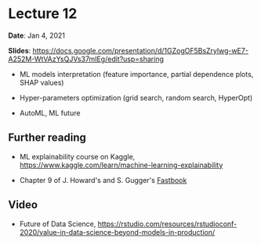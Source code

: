 # Lecture 12

**Date**: Jan 4, 2021

**Slides**: https://docs.google.com/presentation/d/1GZogOF5BsZrylwg-wE7-A252M-WtVAzYsQJVs37mIEg/edit?usp=sharing

* ML models interpretation (feature importance, partial dependence plots, SHAP values)

* Hyper-parameters optimization (grid search, random search, HyperOpt)

* AutoML, ML future


## Further reading

* ML explainability course on Kaggle, https://www.kaggle.com/learn/machine-learning-explainability

* Chapter 9 of J. Howard's and S. Gugger's [Fastbook](https://github.com/fastai/fastbook)


## Video

* Future of Data Science, https://rstudio.com/resources/rstudioconf-2020/value-in-data-science-beyond-models-in-production/




